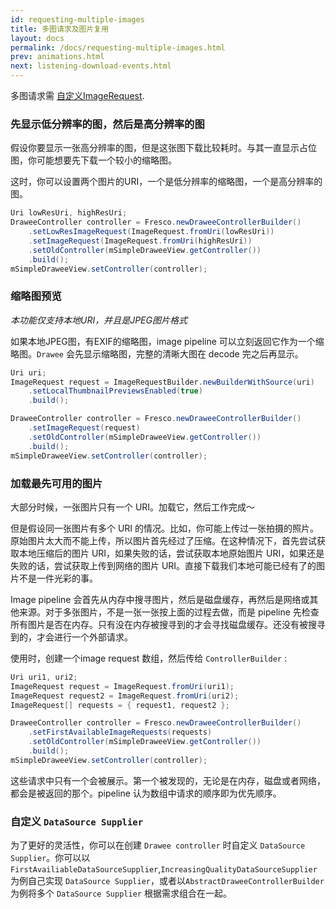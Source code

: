 ```yaml
---
id: requesting-multiple-images
title: 多图请求及图片复用
layout: docs
permalink: /docs/requesting-multiple-images.html
prev: animations.html
next: listening-download-events.html
---
```


多图请求需 [自定义ImageRequest](using-controllerbuilder.html).

### 先显示低分辨率的图，然后是高分辨率的图

假设你要显示一张高分辨率的图，但是这张图下载比较耗时。与其一直显示占位图，你可能想要先下载一个较小的缩略图。

这时，你可以设置两个图片的URI，一个是低分辨率的缩略图，一个是高分辨率的图。

```java
Uri lowResUri, highResUri;
DraweeController controller = Fresco.newDraweeControllerBuilder()
    .setLowResImageRequest(ImageRequest.fromUri(lowResUri))
    .setImageRequest(ImageRequest.fromUri(highResUri))
    .setOldController(mSimpleDraweeView.getController())
    .build();
mSimpleDraweeView.setController(controller);
```

### 缩略图预览

*本功能仅支持本地URI，并且是JPEG图片格式*

如果本地JPEG图，有EXIF的缩略图，image pipeline 可以立刻返回它作为一个缩略图。`Drawee` 会先显示缩略图，完整的清晰大图在 decode 完之后再显示。

```java
Uri uri;
ImageRequest request = ImageRequestBuilder.newBuilderWithSource(uri)
    .setLocalThumbnailPreviewsEnabled(true)
    .build();

DraweeController controller = Fresco.newDraweeControllerBuilder()
    .setImageRequest(request)
    .setOldController(mSimpleDraweeView.getController())
    .build();
mSimpleDraweeView.setController(controller);
```


### 加载最先可用的图片

大部分时候，一张图片只有一个 URI。加载它，然后工作完成～

但是假设同一张图片有多个 URI 的情况。比如，你可能上传过一张拍摄的照片。原始图片太大而不能上传，所以图片首先经过了压缩。在这种情况下，首先尝试获取本地压缩后的图片 URI，如果失败的话，尝试获取本地原始图片 URI，如果还是失败的话，尝试获取上传到网络的图片 URI。直接下载我们本地可能已经有了的图片不是一件光彩的事。

Image pipeline 会首先从内存中搜寻图片，然后是磁盘缓存，再然后是网络或其他来源。对于多张图片，不是一张一张按上面的过程去做，而是 pipeline 先检查所有图片是否在内存。只有没在内存被搜寻到的才会寻找磁盘缓存。还没有被搜寻到的，才会进行一个外部请求。

使用时，创建一个image request 数组，然后传给 `ControllerBuilder` :

```java
Uri uri1, uri2;
ImageRequest request = ImageRequest.fromUri(uri1);
ImageRequest request2 = ImageRequest.fromUri(uri2);
ImageRequest[] requests = { request1, request2 };

DraweeController controller = Fresco.newDraweeControllerBuilder()
    .setFirstAvailableImageRequests(requests)
    .setOldController(mSimpleDraweeView.getController())
    .build();
mSimpleDraweeView.setController(controller);
```

这些请求中只有一个会被展示。第一个被发现的，无论是在内存，磁盘或者网络，都会是被返回的那个。pipeline 认为数组中请求的顺序即为优先顺序。

### 自定义 `DataSource Supplier`

为了更好的灵活性，你可以在创建 `Drawee controller` 时自定义 `DataSource Supplier`。你可以以 `FirstAvailiableDataSourceSupplier`,`IncreasingQualityDataSourceSupplier`为例自己实现 `DataSource Supplier`，或者以`AbstractDraweeControllerBuilder`为例将多个 `DataSource Supplier` 根据需求组合在一起。

